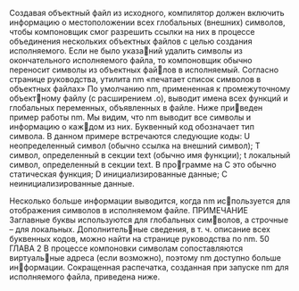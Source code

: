 Создавая объектный файл из исходного, компилятор должен включить информацию о местоположении всех глобальных (внешних) символов, чтобы компоновщик смог разрешить ссылки на них в процессе объединения нескольких объектных файлов с целью создания исполняемого. Если не было указаний удалить символы из окончательного исполняемого файла, то компоновщик обычно переносит символы из объектных файлов в исполняемый. Согласно странице руководства, утилита nm «печатает список символов в объектных файлах»
По умолчанию nm, примененная к промежуточному объектному файлу (с расширением .o), выводит имена всех функций и глобальных переменных, объявленных в файле. Ниже приведен пример работы nm.
Мы видим, что nm выводит все символы и информацию о каждом из них. Буквенный код обозначает тип символа. В данном примере встречаются следующие коды: U неопределенный символ (обычно ссылка на внешний символ); T символ, определенный в секции text (обычно имя функции); t локальный символ, определенный в секции text. В программе на C это обычно статическая функция; D инициализированные данные; C неинициализированные данные.

Несколько больше информации выводится, когда nm используется для отображения символов в исполняемом файле. ПРИМЕЧАНИЕ Заглавные буквы используются для глобальных символов, а строчные – для локальных. Дополнительные сведения, в т. ч. описание всех буквенных кодов, можно найти на странице руководства по nm. 50 ГЛАВА 2 В процессе компоновки символам сопоставляются виртуальные адреса (если возможно), поэтому nm доступно больше информации. Сокращенная распечатка, созданная при запуске nm для исполняемого файла, приведена ниже.